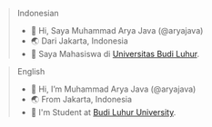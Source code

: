 > Indonesian
> - :wave: Hi,  Saya Muhammad Arya Java (@aryajava)
> - :earth_asia:  Dari Jakarta, Indonesia
> - :school:  Saya Mahasiswa di [Universitas Budi Luhur](https://www.budiluhur.ac.id/).


> English
> - :wave: Hi, I’m Muhammad Arya Java (@aryajava)
> - :earth_asia:  From Jakarta, Indonesia
> - :school:  I'm Student at [Budi Luhur University](https://www.budiluhur.ac.id/).

<!---
aryajava/aryajava is a ✨ special ✨ repository because its `README.md` (this file) appears on your GitHub profile.
You can click the Preview link to take a look at your changes.
--->
